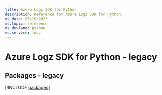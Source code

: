 ```yaml
---
title: Azure Logz SDK for Python
description: Reference for Azure Logz SDK for Python
ms.date: 03/19/2025
ms.topic: reference
ms.devlang: python
ms.service: logz
---
```

# Azure Logz SDK for Python - legacy
## Packages - legacy
[!INCLUDE [packages](logz-index.md)]